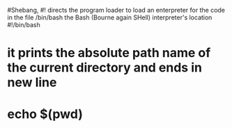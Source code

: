 #Shebang, #! directs the program loader to load an enterpreter for the code in the file
/bin/bash the Bash (Bourne again SHell) interpreter's location
#!/bin/bash

# it prints the absolute path name of the current directory and ends in new line
# echo $(pwd)
